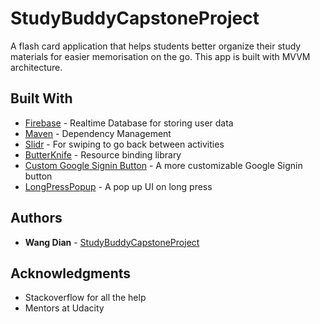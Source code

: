 # StudyBuddyCapstoneProject

A flash card application that helps students better organize their study materials for easier memorisation on the go. This app is built with MVVM architecture.

## Built With

* [Firebase](https://firebase.google.com) - Realtime Database for storing user data
* [Maven](https://maven.apache.org/) - Dependency Management
* [Slidr](https://github.com/r0adkll/Slidr) - For swiping to go back between activities
* [ButterKnife](http://jakewharton.github.io/butterknife/) - Resource binding library
* [Custom Google Signin Button](https://github.com/shobhitpuri/custom-google-signin-button) - A more customizable Google Signin button
* [LongPressPopup](https://github.com/RiccardoMoro/LongPressPopup) - A pop up UI on long press

## Authors

* **Wang Dian** -  [StudyBuddyCapstoneProject](https://github.com/wangdiam/StudyBuddyCapstoneProject)


## Acknowledgments

* Stackoverflow for all the help
* Mentors at Udacity

